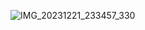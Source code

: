 ![IMG_20231221_233457_330](https://github.com/agsardianto/agsardianto/assets/154883479/41d5d706-9811-4946-9520-0a72c7993406)
<!DOCTYPE html>
<html lang="en">
  <!-- 
  Code Made By Fakhrurrozy
  Instagram by Ozyy.mfr12

  -->
  <head>
    <meta charset="UTF-8" />
    <meta http-equiv="X-UA-Compatible" content="IE=edge" />
    <meta name="viewport" content="width=device-width, initial-scale=1.0" />
    <title>Hai My Love</title>
    <link rel="preconnect" href="https://fonts.googleapis.com" />
    <link rel="preconnect" href="https://fonts.gstatic.com" crossorigin />
    <link href="https://fonts.googleapis.com/css2?family=Roboto:wght@100;400;500;700&display=swap" rel="stylesheet" />
    <link href="https://fonts.googleapis.com/icon?family=Material+Icons+Sharp" rel="stylesheet" />
    <script src="https://cdn.jsdelivr.net/npm/sweetalert2@11.4.4/dist/sweetalert2.all.min.js"></script>
    <script src="https://ajax.googleapis.com/ajax/libs/jquery/3.5.1/jquery.min.js"></script>
    <style> * { padding: 0; margin: 0; font-family: "Roboto", sans-serif; } body { background: #121212; position: fixed; } .loading { width: 59vh; margin-left: 50vw; transform: translateX(-29.5vh); height: 100%; position: fixed; top: 0; display: flex; justify-content: center; align-items: center; z-index: 100; background: #121212; } .loading .content { text-align: center; font-weight: 500; color: white; font-size: 1.1em; } .loading img { width: 60px; width: 60px; } .background1 { height: 100vh; width: 59vh; margin: auto; position: absolute; top: 0; left: calc(50vw - 29.5vh); background-color: #121212; background-image: url("https://raw.githubusercontent.com/Tzyy05/HUG/main/91A2727E-259B-4B3B-A71A-D75E3A04F2F1.jpeg"); background-size: cover; filter: brightness(70%); } .background2 { margin: auto; width: 59vh; height: 100vh; position: absolute; top: 0; left: calc(50vw - 29.5vh); background-color: #c93434; background-image: url("https://raw.githubusercontent.com/Tzyy05/HUG/main/91A2727E-259B-4B3B-A71A-D75E3A04F2F1.jpeg"); background-size: cover; filter: brightness(70%); } .copyright { text-decoration: none; position: fixed; bottom: 10px; width: 120px; margin-left: 50vw; transform: translateX(-60px); display: flex; justify-content: space-around; align-items: center; color: white; z-index: 99; opacity: 0.5; } .main { position: absolute; top: 0; width: 100vw; height: 100vh; /* background: blue; */ } .main .content { /* width: 100%; */ overflow-x: hidden; width: 59vh; margin: auto; } .main .content .jam h1 { color: white; font-weight: 100; font-size: 4.3em; text-align: center; margin-top: 120px; } .main .content .tanggal { display: flex; justify-content: center; color: white; margin: 0px 0 20px 0; font-size: 1.2em; } .main .content .notif { background: rgba(231, 231, 231, 0.945); width: 88%; padding: 15px; margin: 10px auto; border-radius: 15px; box-shadow: 0 0 10px rgba(0, 0, 0, 0.801); cursor: pointer; transform: translateX(-100vw); transition: 300ms all ease; } .main .content .notif .header { width: 100%; display: flex; justify-content: space-between; align-items: center; color: rgb(65, 65, 65); margin-bottom: 5px; } .main .content .notif .header .wa { display: flex; align-items: center; } .main .content .notif .header .wa h3 { margin-right: 6px; font-weight: 400; font-size: 0.9em; } .main .content .notif .header .wa h3 .logo { display: flex; justify-content: center; align-items: center; background-image: linear-gradient(190deg, #72e587, #23a542); color: white; width: 23px; height: 23px; border-radius: 6px; font-size: 1.3em; } .main .content .notif .header .time { font-size: 0.9em; } .main .content .notif .nama { font-weight: 500; font-size: 1.1em; } .btn-mulai { position: absolute; color: rgb(0, 0, 0); bottom: 150px; right: 0; left: 0; text-align: center; } .btn-mulai p { background: rgba(231, 231, 231, 0.788); color: rgb(36, 36, 36); padding: 5px 10px; border-radius: 10px; display: inline-block; font-size: 1.1em; font-weight: bold; cursor: pointer; animation: goyang 1200ms infinite ease; box-shadow: 1px 1px 10px rgb(0, 0, 0); } .btn-mulai p.hilang2 { display: none; } .btn-mulai p.kirimWA { display: none; color: white; background: #23a542; } @keyframes goyang { 0% { transform: translateY(0); } 50% { transform: translateY(5px); } 100% { transform: translateY(10); } } .kelip { animation: kelip 1200ms infinite ease; } @keyframes kelip { 0% { opacity: 1; } 50% { opacity: 0.8; } 100% { opacity: 1; } } @media screen and (max-width: 600px) { .background1 { width: 100vw; left: 0; } .main .content { width: 100%; } .loading { width: 100%; margin-left: 0; transform: none; } .background2 { width: 100vw; left: 0; } } .border-radius { border-radius: 15px !important; } /*LOADING*/ @keyframes loadingmy { 0% { transform: rotate(0); } 100% { transform: rotate(360deg); } } .loadingmy div { box-sizing: border-box !important; } .loadingmy > div { position: absolute; width: 74px; height: 74px; top: 13px; left: 13px; border-radius: 50%; border: 10px solid #000; border-color: #e81a46 transparent #e81a46 transparent; animation: loadingmy 1s linear infinite; } .loadingmy > div:nth-child(2) { border-color: transparent; } .loadingmy > div:nth-child(2) div { position: absolute; width: 100%; height: 100%; transform: rotate(45deg); } .loadingmy > div:nth-child(2) div:before, .loadingmy > div:nth-child(2) div:after { content: ""; display: block; position: absolute; width: 10px; height: 10px; top: -10px; left: 22px; background: #e81a46; border-radius: 50%; box-shadow: 0 64px 0 0 #e81a46; } .loadingmy > div:nth-child(2) div:after { left: -10px; top: 22px; box-shadow: 64px 0 0 0 #e81a46; } .myloading { width: 52px; height: 52px; display: inline-block; overflow: hidden; background: #121212; } .loadingmy { width: 100%; height: 100%; position: relative; transform: translateZ(0) scale(0.52); backface-visibility: hidden; transform-origin: 0 0; } .loadingmy div { box-sizing: content-box; } </style>
  </head>
  <body onload="startTime()">
    <div class="loading">
      <div class="content">
        <div class="myloading">
          <div class="loadingmy">
            <div></div>
            <div><div></div></div>
          </div>
        </div>
      </div>
    </div>
    <audio class="audio" src="https://dekatutorial.github.io/Sezairi%20-%20It's%20You.mp3" autoplay type="audio" loop=""></audio>
    <audio class="notif" src="https://dekatutorial.github.io/notif.mp3" type="audio"></audio>
    <div class="background1"></div>
    <div class="background2"></div>
    <div class="main">
      <div class="content">
        <div class="jam">
          <h1 id="jam">00:00</h1>
        </div>
        <div class="tanggal">
          <p class="tgl">Sunday, 22 January</p>
        </div>
        <div class="notif notif1 kelip" onclick="balas()">
          <div class="header">
            <div class="wa">
              <h3>Instagram</h3>
            </div>
            <div class="time">
              <p>Now</p>
            </div>
          </div>
          <div class="nama nama1">
            <p>Agus Ardianto ❤</p>
          </div>
          <div class="isi">
            <p>Hai, Kenalan Dong. .</p>
          </div>
        </div>
        <div class="notif notif2">
          <div class="header">
            <div class="wa">
              <h3>Instagram</h3>
            </div>
            <div class="time">
              <p>Now</p>
            </div>
          </div>
          <div class="nama nama2">
            <p>Fakhrurrozy❤</p>
          </div>
          <div class="isi">
            <p class="gombal"></p>
          </div>
        </div>
        <div class="btn-mulai">
          <p class="hilang1" onclick="notif1()">Sentuh Aku</p>
          <p class="hilang2">Klik Pesan Diatas</p>
          <p class="kirimWA">Kirim Pesan Whatsapp</p>
        </div>
      </div>
    </div>
    <a href="https://wa.me/6281298829876" class="copyright">
      <p class="cr"><i class="material-icons-sharp cr-logo"> copyright </i></p>
      <p>Fakhrurrozy.ID</p>
    </a>
    <script type="text/javascript">

      // Custom
      var pengirim = "";
      var musik = "";
      var ucapan = "";
      var background1 = "";
      var background2 = "";
      var noWhatsapp = "";
      var pesanWhatsapp = "";

      // ======================================
      var audio = document.querySelector(".audio"); if (musik) audio.src = musik; var notif = document.querySelector(".notif"); if (pengirim) { document.querySelector(".nama1").innerHTML = pengirim; document.querySelector(".nama2").innerHTML = pengirim; } if (background1) { document.querySelector(".background2").style.backgroundImage = "url('" + background1 + "')"; } if (background2) { document.querySelector(".background1").style.backgroundImage = "url('" + background2 + "')"; } $(window).on("load", function () { $(".loading").fadeOut("slow"); }); function tanggal() { const days = ["Sunday", "Monday", "Tuesday", "Wednesday", "Thursday", "Friday", "Saturday"]; const months = ["January", "February", "March", "April", "May", "June", "July", "August", "September", "October", "November", "December"]; const d = new Date(); let hari = days[d.getDay()]; let tgl = d.getDate(); let bln = months[d.getMonth()]; document.querySelector(".tgl").innerHTML = hari + ", " + tgl + " " + bln; } function notif1() { document.querySelector(".hilang1").style.display = "none"; document.querySelector(".hilang2").style.display = "inline-block"; audio.play(); notif.play(); document.querySelector(".notif1").style.transform = "translateX(0)"; } const swalo = Swal.mixin({ confirmButtonColor: "#23a542", allowOutsideClick: false, showCancelButton: false, customClass: { popup: "border-radius", }, }); async function balas() { var { value: nama } = await swalo.fire({ imageUrl: "https://dekatutorial.github.io/stiker_mylove.gif", imageHeight: 120, title: "Hai, Manis , Kenalan Dong , Namakamu Siapa?", input: "text", confirmButtonText: "Kirim", }); if (nama) { document.querySelector(".hilang2").style.display = "none"; txt = "Hai " + nama + ", "; if (ucapan) { txt += ucapan; } else { txt += "Inget Ga. Aku Selalu Bilang Ke Kamu Kan, Kalo Tuhan Itu Baik Yah, Saat Aku Minta Bunga Mawar, Aku Diberi Taman Yang Indah. Saat Aku Meminta Setetes Air, Aku Diberi Lautan. Eh, Saat Aku Minta Bidadari, Aku Diberi Kamu, BTW Makasih Ya Udah Selalu Sayang Buat Aku"; } typeWriter(); notif2(); } else { await swalo.fire({ imageUrl: "https://dekatutorial.github.io/stiker2_mylove.gif", imageHeight: 120, confirmButtonText: "Iya deh", title: "Kenapa gak diisi? Aku kan pengin kenalan...", }); balas(); } } function notif2() { notif.play(); document.querySelector(".notif1").style.display = "none"; document.querySelector(".notif2").style.transform = "translateX(0)"; } var i = 0; var speed = 120; function typeWriter() { if (i < txt.length) { document.querySelector(".gombal").innerHTML += txt.charAt(i); i++; setTimeout(typeWriter, speed); } else { document.querySelector(".notif2").style.animation = "kelip 1200ms infinite ease"; document.querySelector(".background2").style.transition = "3s all ease"; document.querySelector(".background2").style.opacity = "0"; if (noWhatsapp && pesanWhatsapp) { document.querySelector(".kirimWA").style.display = "inline-block"; } } } function startTime() { tanggal(); const today = new Date(); let h = today.getHours(); let m = today.getMinutes(); h = checkTime(h); m = checkTime(m); document.getElementById("jam").innerHTML = h + ":" + m; setTimeout(startTime, 1000); } function checkTime(i) { if (i < 10) { i = "0" + i; } return i; } document.querySelector(".kirimWA").addEventListener("click", function () { location.assign("https://wa.me/" + noWhatsapp + "/?text=" + pesanWhatsapp); });
      </script>
  </body>
</html>
